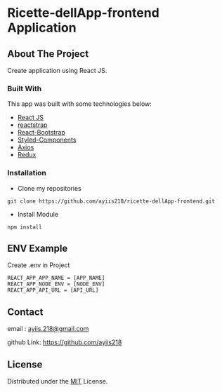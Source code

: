 # Ricette-dellApp-frontend Application

<!-- ABOUT THE PROJECT -->
## About The Project
Create application using React JS.

### Built With
This app was built with some technologies below:
- [React JS](https://reactjs.com/)
- [reactstrap](https://reactstrap.github.io/)
- [React-Bootstrap](https://react-bootstrap.github.io/)
- [Styled-Components](https://styled-components.com/)
- [Axios](https://axios-http.com/docs/intro)
- [Redux](https://redux.js.org/)

### Installation
- Clone my repositories
```
git clone https://github.com/ayiis218/ricette-dellApp-frontend.git
```
- Install Module

```
npm install
```

## ENV Example
Create .env in Project

```
REACT_APP_APP_NAME = [APP_NAME]
REACT_APP_NODE_ENV = [NODE_ENV]
REACT_APP_API_URL = [API_URL]
```

## Contact

email : ayiis.218@gmail.com

github Link: https://github.com/ayiis218

## License
Distributed under the [MIT](/LICENSE) License.
